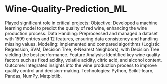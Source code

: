 # Wine-Quality-Prediction_ML

Played significant role in critical projects:
Objective: Developed a machine learning model to predict the quality
of red wine, enhancing the wine production process.
Data Handling: Preprocessed and managed a dataset with 1599
entries and 12 features, ensuring data consistency and handling
missing values.
Modeling: Implemented and compared algorithms (Logistic
Regression, SVM, Decision Tree, K-Nearest Neighbors), with Decision
Tree yielding the best performance.
Feature Analysis: Identified key wine quality factors such as fixed
acidity, volatile acidity, citric acid, and alcohol content.
Outcome: Integrated insights into the wine production process to
improve quality control and decision-making.
Technologies: Python, Scikit-learn, Pandas, NumPy, Matplotlib.
